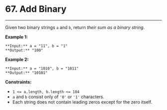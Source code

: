 # 67. Add Binary

---

Given two binary strings `a` and `b`, return _their sum as a binary string_.

 

**Example 1:**
    
    **Input:** a = "11", b = "1"
    **Output:** "100"

**Example 2:**
    
    **Input:** a = "1010", b = "1011"
    **Output:** "10101"

 

**Constraints:**

  * `1 <= a.length, b.length <= 104`
  * `a` and `b` consist only of `'0'` or `'1'` characters.
  * Each string does not contain leading zeros except for the zero itself.


